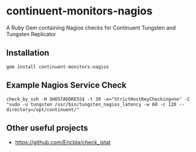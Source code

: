 continuent-monitors-nagios
==========================

A Ruby Gem containing Nagios checks for Continuent Tungsten and Tungsten Replicator

## Installation 

```gem install continuent-monitors-nagios```

## Example Nagios Service Check

```
check_by_ssh -H $HOSTADDRESS$ -t 30 -o="StrictHostKeyChecking=no" -C "sudo -u tungsten /usr/bin/tungsten_nagios_latency -w 60 -c 120 --directory=/opt/continuent/"
```

## Other useful projects

* https://github.com/Ericbla/check_jstat